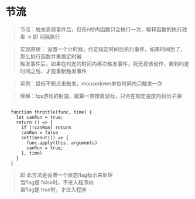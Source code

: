# 节流
>节流：触发高频事件后，但在n秒内函数只会执行一次，稀释函数的执行效率  -> 即 间隔执行

>实现原理：
设置一个计时器，约定规定时间后执行事件，如果时间到了，那么执行函数并重置定时器<br>
触发事件后，如果在约定的时间内再次触发事件，则无视该动作，直到约定时间之后，才能重新触发事件

>实例：鼠标不断点击触发，mousedown单位时间内只触发一次

>理解：fps游戏的射速，就算一直按着鼠标，只会在规定速度内射出子弹

```$xslt

  function throttle(func, time) {
    let canRun = true;
    return () => {
      if (!canRun) return
      canRun = false
      setTimeout(() => {
        func.apply(this, arguments)
        canRun = true;
      }, time)
    }
  }
```
>即 此方法是设置一个状态flag标示来处理<br>
当flag是 false时，不进入程序内<br>
当flag是 true时，才进入程序
